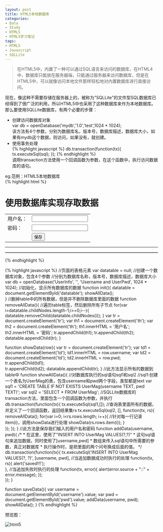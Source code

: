 ```yaml
---
layout: post
title: HTML5本地数据库
categories:
- Data
- Study
- HTML5
- HTML5学习笔记
tags:
- HTML5
- Javascript
- SQLLite
---
```


> 在HTML5中，内置了一种可以通过SQL语言来访问的数据库，在HTML4中，数据库只能放在服务器端，只能通过服务器来访问数据库，但是在HTML5中，可以就像访问本地文件那样轻松地对内置数据库进行直接访问。  

现在，像这种不需要存储在服务器上的，被称为"SQLLite"的文件型SQL数据库已经得到了很广泛的利用，所以HTML5中也采用了这种数据库来作为本地数据库。那么要使用SQLLite数据库，有两个必要的步骤：  

- 创建访问数据库对象  
var db = openDatabase('mydb','1.0','test',1024 * 1024);  
该方法有4个参数，分别为数据库名，版本号，数据库描述，数据库大小，如果有mydb这个数据，则访问，如果没有，就创建。  
- 使用事务处理    
{% highlight javascript %}
db.transaction(function(tx){
	tx.executeSql(sql);
});
{% endhighlight %}   
调用transaction方法使用一个回调函数为参数，在这个函数中，执行访问数据库的语句。  


eg\.范例：HTML5本地数据库   
{% highlight html %}
<!DOCTYPE html>
<html>
    <head>
        <meta charset="UTF-8">
        <title>本地数据库</title>
    </head>
    <body onload="init();">
        <h1>使用数据库实现存取数据</h1>
        <table>
        	<tr>
        		<td>用户名：</td>
        		<td><input type="text" id="username"></td>
        	</tr>
        	<tr>
        		<td>密码：</td>
        		<td><input type="text" id="pwd"></td>
        	</tr>	
        	<tr>
        		<td></td>
        		<td><input type="button" value="保存" onclick="saveData();"></td>
        	</tr>
        </table>
        <hr>
        <table id="datatable" border="1"></table>
        <p id="msg"></p>
	</body>
</html>
{% endhighlight %}   


{% highlight javascript %}
//页面的表格元素
var datatable = null;
//创建一个数据库对象，包含4个参数
//分别为数据库名称，版本号，数据库描述，数据库大小
var db = openDatabase('UserInfo', '', 'Username and UserPwd', 1024 * 1024);
//初始化，显示所有数据库的数据
function init(){
	datatable = document.getElementById('datatable');
	showAllData();	
}
//删掉table中的所有数据，但是并不删除数据库里面的数据
function removeAllData(){
	//遍历table标签，然后删除所有子节点
	for(var i=datatable.childNodes.length-1;i>=0;i--){ 
        datatable.removeChild(datatable.childNodes(i)); 
    } 
	var tr = document.createElement('tr');
	var th1 = document.createElement('th');
	var th2 = document.createElement('th');
	th1.innerHTML = '用户名';
	th2.innerHTML = '密码';
	tr.appendChild(th1);
	tr.appendChild(th2);
	datatable.appendChild(tr);
}

function showData(row){
	var tr = document.createElement('tr');
	var td1 = document.createElement('td');
	td1.innerHTML = row.username;
	var td2 = document.createElement('td');
	td2.innerHTML = row.pwd;
	tr.appendChild(td1);	
	tr.appendChild(td2);
	datatable.appendChild(tr);
}
//此方法显示所有的数据到table中
function showAllData(){
	//对数据库执行的sql语句sql1和sql2
	//sql1:创建一个表名为UserMag的表，包含username和pwd两个字段，类型都是text
	var sql1 = 'CREATE TABLE IF NOT EXISTS UserMag(username TEXT, pwd TEXT)';
	var sql2 = 'SELECT * FROM UserMag';
	//SQLLite数据库的transaction方法，里面包含一个回调函数为参数，并执行
	db.transaction(function(tx){
		tx.executeSql(sql1,[]);	
		//查询表里面所有的数据，并定义了一个回调函数，返回结果集rs
		tx.executeSql(sql2, [], function(tx, rs){
			removeAllData();
			for(var i=0; i<rs.rows.length; i++){
				//针对每一行记录item(i)，调用showData进行处理
				showData(rs.rows.item(i));
			}	
		});
	});	
}
//此方法是保存我们输入的用户名和密码
function addData(username, pwd){
	/*
	 * 在这里，使用了"INSERT INTO UserMag VALUES(?,?)"
	 * 这句sql语句来追加数据，同时使用了[username,pwd]
	 * 数组来传入sql语句中所需要的参数，真正对数据库
	 * 执行操作时，是把里面的两个问号换成后面的值。
	 */
	db.transaction(function(tx){
		tx.executeSql('INSERT INTO UserMag VALUES(?, ?)', [username, pwd], 
					  //当追加数据成功时执行的处理
					  function(tx, rs){
					  	alert('saved!!!');	
					  },
					  //当追加失败时执行的处理
					  function(tx, error){
					  	alert(error.source + "::" + error.message);	
					  });	
	});
}

function saveData(){
	var username = document.getElementById('username').value;
	var pwd = document.getElementById('pwd').value;
	addData(username, pwd);
	showAllData();
}
{% endhighlight %} 


预览图：   

![html5](http://i.imgur.com/z8kUP.png)  

